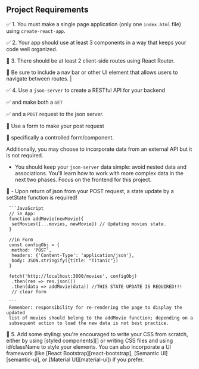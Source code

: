 ## Project Requirements

✅ 1. You must make a single page application (only one `index.html` file) using `create-react-app`.

✅ 2. Your app should use at least 3 components in a way that keeps your code well organized.

🎯 3. There should be at least 2 client-side routes using React Router. 
    
🎯 Be sure to include a nav bar or other UI element that allows users to navigate between routes.              |

✅ 4. Use a `json-server` to create a RESTful API for your backend 

✅ and make both a `GET` 

✅ and a `POST` request to the json server. 

🎯 Use a form to make your post request

🎯 specifically a controlled form/component. 

Additionally, you may choose to incorporate data from an external API but it is not required.
   - You should keep your `json-server` data simple: avoid nested data and associations. You'll learn how to work with more complex data in the next two phases. Focus on the frontend for this project.

   🎯 - Upon return of json from your POST request, a state update by a setState
     function is required!

     ```JavaScript
     // in App:
     function addMovie(newMovie){
      setMovies([...movies, newMovie]) // Updating movies state.
     }

     //in Form
     const configObj = {
      method: 'POST',
      headers: {'Content-Type': 'application/json'},
      body: JSON.stringify({title: "Titanic"})
     }

     fetch('http://localhost:3000/movies', configObj)
      .then(res => res.json())
      .then(data => addMovie(data)) //THIS STATE UPDATE IS REQUIRED!!!
      // clear form

     ```
     Remember: responsibility for re-rendering the page to display the updated
     list of movies should belong to the addMovie function; depending on a
     subsequent action to load the new data is not best practice.

🎯 5. Add some styling: you're encouraged to write your CSS from scratch, either by
   using [styled components][] or writing CSS files and using id/className to
   style your elements. You can also incorporate a UI framework (like [React
   Bootstrap][react-bootstrap], [Semantic UI][semantic-ui], or [Material
   UI][material-ui]) if you prefer.

